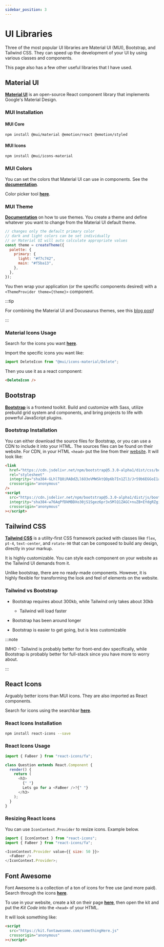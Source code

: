 ```yaml
---
sidebar_position: 3
---
```


# UI Libraries

Three of the most popular UI libraries are Material UI (MUI), Bootstrap, and Tailwind CSS. They can speed up the development of your UI by using various classes and components.

This page also has a few other useful libraries that I have used.

## Material UI

**[Material UI](https://mui.com/material-ui/getting-started/overview/)** is an open-source React component library that implements Google's Material Design.

### MUI Installation

#### MUI Core

```bash
npm install @mui/material @emotion/react @emotion/styled
```

#### MUI Icons

```bash
npm install @mui/icons-material
```

### MUI Colors

You can set the colors that Material UI can use in components. See the **[documentation](https://mui.com/material-ui/customization/color/)**.

Color picker tool **[here](https://m2.material.io/resources/color/#!/?view.left=0&view.right=0)**.

### MUI Theme

**[Documentation](https://mui.com/material-ui/customization/theming/)** on how to use themes. You create a theme and define whatever you want to change from the Material UI default theme.

```js
// changes only the default primary color
// dark and light colors can be set individually
// or Material UI will auto calculate appropriate values
const theme = createTheme({
  palette: {
    primary: {
      light: "#f7c742",
      main: "#f5ba13",
    },
  },
});
```

You then wrap your application (or the specific components desired) with a `<ThemeProvider theme={theme}>` component.

:::tip

For combining the Material UI and Docusaurus themes, see this [blog post](/blog/material-ui-theme-with-docusaurus/)!

:::

### Material Icons Usage

Search for the icons you want **[here](https://mui.com/material-ui/material-icons/)**.

Import the specific icons you want like:

```js
import DeleteIcon from "@mui/icons-material/Delete";
```

Then you use it as a react component:

```html
<DeleteIcon />
```

## Bootstrap

**[Bootstrap](https://getbootstrap.com/)** is a frontend toolkit. Build and customize with Sass, utilize prebuild grid system and components, and bring projects to life with powerful JavaScript plugins.

### Bootstrap Installation

You can either download the source files for Bootstrap, or you can use a CDN to include it into your HTML. The sources files can be found on their website. For CDN, in your HTML `<head>` put the line from their [website](https://getbootstrap.com/docs/5.3/getting-started/introduction/). It will look like:

```html
<link
  href="https://cdn.jsdelivr.net/npm/bootstrap@5.3.0-alpha1/dist/css/bootstrap.min.css"
  rel="stylesheet"
  integrity="sha384-GLhlTQ8iRABdZLl6O3oVMWSktQOp6b7In1Zl3/Jr59b6EGGoI1aFkw7cmDA6j6gD"
  crossorigin="anonymous"
/>
<script
  src="https://cdn.jsdelivr.net/npm/bootstrap@5.3.0-alpha1/dist/js/bootstrap.bundle.min.js"
  integrity="sha384-w76AqPfDkMBDXo30jS1Sgez6pr3x5MlQ1ZAGC+nuZB+EYdgRZgiwxhTBTkF7CXvN"
  crossorigin="anonymous"
></script>
```

## Tailwind CSS

**[Tailwind CSS](https://tailwindcss.com/)** is a utility-first CSS framework packed with classes like `flex`, `pt-4`, `text-center`, and `rotate-90` that can be composed to build any design, directly in your markup.

It is highly customizable. You can style each component on your website as the Tailwind UI demands from it.

Unlike bootstrap, there are no ready-made components. However, it is highly flexible for transforming the look and feel of elements on the website.

### Tailwind vs Bootstrap

- Bootstrap requires about 300kb, while Tailwind only takes about 30kb

  - Tailwind will load faster

- Bootstrap has been around longer
- Bootstrap is easier to get going, but is less customizable

:::note

IMHO - Tailwind is probably better for front-end dev specifically, while Bootstrap is probably better for full-stack since you have more to worry about.

:::

## React Icons

Arguably better icons than MUI icons. They are also imported as React components.

Search for icons using the searchbar **[here](https://react-icons.github.io/react-icons/)**.

### React Icons Installation

```bash
npm install react-icons --save
```

### React Icons Usage

```js
import { FaBeer } from "react-icons/fa";

class Question extends React.Component {
  render() {
    return (
      <h3>
        {" "}
        Lets go for a <FaBeer />?{" "}
      </h3>
    );
  }
}
```

### Resizing React Icons

You can use `IconContext.Provider` to resize icons. Example below.

```js
import { IconContext } from "react-icons";
import { FaBeer } from "react-icons/fa";

<IconContext.Provider value={{ size: 50 }}>
  <FaBeer />
</IconContext.Provider>;
```

## Font Awesome

Font Awesome is a collection of a ton of icons for free use (and more paid). Search through the icons **[here](https://fontawesome.com/search)**.

To use in your website, create a kit on their page **[here](https://fontawesome.com/kits)**, then open the kit and put the _Kit Code_ into the `<head>` of your HTML.

It will look something like:

```html
<script
  src="https://kit.fontawesome.com/somethingHere.js"
  crossorigin="anonymous"
></script>
```
